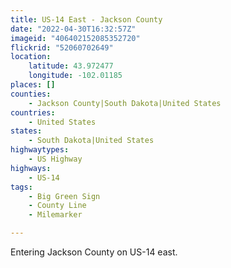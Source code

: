 ```yaml
---
title: US-14 East - Jackson County
date: "2022-04-30T16:32:57Z"
imageid: "406402152085352720"
flickrid: "52060702649"
location:
    latitude: 43.972477
    longitude: -102.01185
places: []
counties:
    - Jackson County|South Dakota|United States
countries:
    - United States
states:
    - South Dakota|United States
highwaytypes:
    - US Highway
highways:
    - US-14
tags:
    - Big Green Sign
    - County Line
    - Milemarker

---
```

Entering Jackson County on US-14 east.